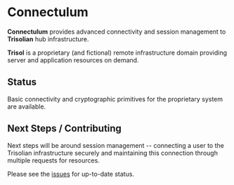 # Connectulum
**Connectulum** provides advanced connectivity and session management to **Trisolian** hub infrastructure.

**Trisol** is a proprietary (and fictional) remote infrastructure domain providing server and application
resources on demand. 

## Status
Basic connectivity and cryptographic primitives for the proprietary system are available.

## Next Steps / Contributing
Next steps will be around session management -- connecting a user to the Trisolian 
infrastructure securely and maintaining this connection through multiple requests for
resources.

Please see the [issues](https://github.com/trisolaria/noel/issues?q=is%3Aissue+is%3Aopen+sort%3Acreated-asc) for up-to-date status.
